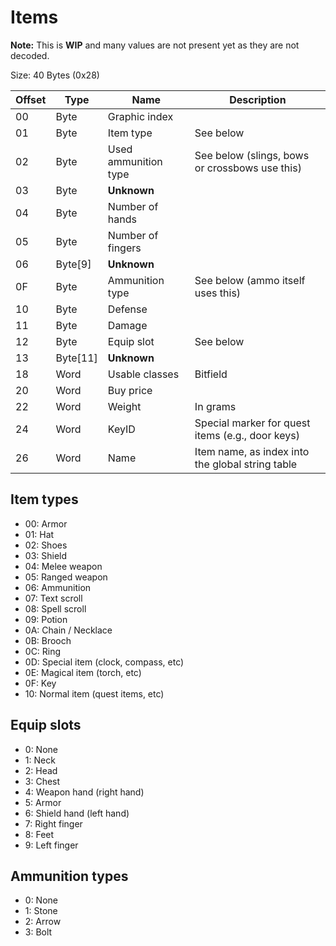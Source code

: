 # Items

**Note:** This is **WIP** and many values are not present yet as they are not decoded.


Size: 40 Bytes (0x28)

Offset | Type | Name | Description
--- | --- | --- | ---
00 | Byte | Graphic index |
01 | Byte | Item type | See below
02 | Byte | Used ammunition type | See below (slings, bows or crossbows use this)
03 | Byte | **Unknown** |
04 | Byte | Number of hands |
05 | Byte | Number of fingers |
06 | Byte[9] | **Unknown** |
0F | Byte | Ammunition type | See below (ammo itself uses this)
10 | Byte | Defense |
11 | Byte | Damage |
12 | Byte | Equip slot | See below
13 | Byte[11] | **Unknown** |
18 | Word | Usable classes | Bitfield
20 | Word | Buy price |
22 | Word | Weight | In grams
24 | Word | KeyID | Special marker for quest items (e.g., door keys)
26 | Word | Name | Item name, as index into the global string table

## Item types

- 00: Armor
- 01: Hat
- 02: Shoes
- 03: Shield
- 04: Melee weapon
- 05: Ranged weapon
- 06: Ammunition
- 07: Text scroll
- 08: Spell scroll
- 09: Potion
- 0A: Chain / Necklace
- 0B: Brooch
- 0C: Ring
- 0D: Special item (clock, compass, etc)
- 0E: Magical item (torch, etc)
- 0F: Key
- 10: Normal item (quest items, etc)

## Equip slots

- 0: None
- 1: Neck
- 2: Head
- 3: Chest
- 4: Weapon hand (right hand)
- 5: Armor
- 6: Shield hand (left hand)
- 7: Right finger
- 8: Feet
- 9: Left finger

## Ammunition types

- 0: None
- 1: Stone
- 2: Arrow
- 3: Bolt
